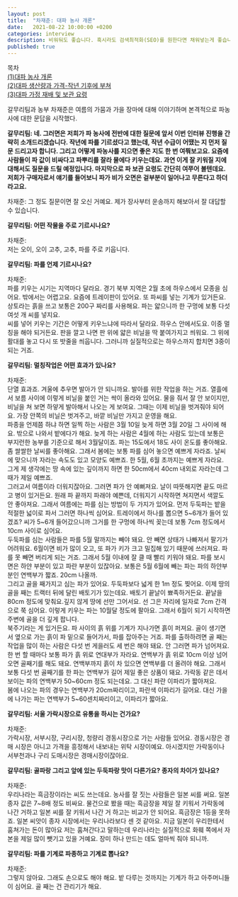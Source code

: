 ```yaml
---
layout: post
title:  "차재준: 대파 농사 개론"
date:   2021-08-22 10:00:00 +0200
categories: interview
description: 비워둬도 좋습니다. 혹시라도 검색최적화(SEO)를 원한다면 채워넣는게 좋습니다.
published: true
---
```

목차  
[(1)대파 농사 개론](https://pakiuki.github.io/interview/2021/08/22/farmingscallion1.html)  
[(2)대파 생산량과 가격-작년 기후에 부쳐](https://pakiuki.github.io/interview/2021/08/22/farmingscallion2.html)  
[(3)대파 가정 재배 및 보관 요령](https://pakiuki.github.io/interview/2021/08/22/farmingscallion3.html)   
  
갈무리팀과 농부 차재준은 여름의 가뭄과 가을 장마에 대해 이야기하며 본격적으로 파농사에 대한 문답을 시작했다.  
 
**갈무리팀: 네. 그러면은 저희가 파 농사에 전반에 대한 질문에 앞서 이번 인터뷰 진행을 간략히 소개드리겠습니다. 작년에 파를 기르셨다고 했는데, 작년 수급이 어땠는 지 먼저 질문 드리고자 합니다. 그리고 어떻게 파농사를 지으면 좋은 지도 한 번 여쭤보고요. 요즘에 사람들이 파 값이 비싸다고 파뿌리를 잘라 물에다 키우는데요. 과연 이게 잘 키워질 지에 대해서도 질문을 드릴 예정입니다. 마지막으로 파 보관 요령도 간단히 여쭈어 볼텐데요. 저희가 구매자로서 얘기를 들어보니 파가 비가 오면은 겉부분이 일어나고 무른다고 하더라고요.**  

 
차재준:
그 정도 질문이면 잘 오신 거예요. 제가 장사부터 운송까지 해보아서 잘 대답할 수 있습니다.  
 
**갈무리팀: 어떤 작물을 주로 기르시나요?**  
   
차채준:  
저는 오이, 오이 고추, 고추, 파를 주로 키웁니다.  
 
**갈무리팀: 파를 언제 기르시나요?**  
 
차채준:  
파를 키우는 시기는 지역마다 달라요. 경기 북부 지역은 2월 초에 하우스에서 모종을 심어요. 밖에서는 어렵고요. 요즘에 트레이판이 있어요. 또 파씨를 넣는 기계가 있거든요. 상토라는 흙을 쓰고 보통은 200구 짜리를 사용해요. 파는 얇으니까 한 구멍에 보통 다섯 여섯 개 씨를 넣지요.  
씨를 넣어 키우는 기간은 어떻게 키우느냐에 따라서 달라요. 하우스 안에서도요. 이중 멀칭을 해야 되거든요. 판을 깔고 나면 판 위에 얇은 비닐을 딱 붙여가지고 씌워요. 그 위에 활대를 놓고 다시 또 밧줄을 씌웁니다. 그러니까 실질적으로는 하우스까지 합치면 3중이 되는 거죠.    
 
**갈무리팀: 멀칭작업은 어떤 효과가 있나요?**
 
차재준:  
단열 효과죠. 겨울에 추우면 발아가 안 되니까요. 발아를 위한 작업을 하는 거죠. 열흘에서 보름 사이에 이렇게 비닐을 붙인 거는 싹이 올라와 있어요. 물을 줘서 잘 안 보이지만, 비닐을 쳐 보면 하얗게 발아해서 나오는 게 보여요. 그때는 이제 비닐을 벗겨줘야 되어요. 가장 안쪽의 비닐은 벗겨주고, 바깥 비닐만 가지고 운영을 해요.  
파종을 언제쯤 하냐 하면 일찍 하는 사람은 3월 10일 늦게 하면 3월 20일 그 사이에 해요. 밖으로 나와서 밭에다가 해요. 늦게 하는 사람은 4월에 하는 사람도 있는데 보통은 부지런한 농부를 기준으로 해서 3월달이죠.
파는 15도에서 18도 사이 온도를 좋아해요. 좀 쌀쌀한 날씨를 좋아해요. 그래서 봄에는 보통 파를 심어 놓으면 예쁘게 자라죠. 날씨에 맞으니까 자라는 속도도 있고 모양도 예쁘죠. 한 5월, 6월 초까지는 예쁘게 자라요. 그게 제 생각에는 땅 속에 있는 깊이까지 하면 한 50cm에서 40cm 내외로 자라는데 그때가 제일 예쁘죠.  
그러고서 여름이라 더워지잖아요. 그러면 파가 안 예뻐져요. 날이 따뜻해지면 끝도 마르고 병이 있거든요. 원래 파 끝까지 파래야 예쁜데, 더워지기 시작하면 쳐지면서 색깔도 안 좋아져요. 그래서 여름에는 파를 심는 방법이 두 가지가 있어요. 먼저 두둑파는 밭을 적절한 넓이로 파서 그러면 하나씩 심어요. 트레이에서 하나를 뽑으면 5~6개가 들어 있겠죠? 씨가 5~6개 들어갔으니까 그거를 한 구멍에 하나씩 꽂는데 보통 7cm 정도에서 10cm 사이로 심어요.  
두둑파를 심는 사람들은 파를 5월 말까지는 빼야 돼요. 안 빼면 상태가 나빠져서 팔기가 어려워요. 6월이면 비가 많이 오고, 또 파가 키가 크고 밀집해 있기 때문에 쓰러져요. 파를 못 빼면 버리게 되는 거죠. 그래서 5월 이내에 잘 클 때 빨리 키워야 돼요. 파를 보시면은 하얀 부분이 있고 파란 부분이 있잖아요. 보통은 5월 6월에 빼는 파는 파의 하얀부분인 연백부가 짧죠. 20cm 나올까.  
그리고 골을 째가지고 심는 파가 있어요. 두둑파보다 넓게 한 1m 정도 찢어요. 이제 땅의 골을 째는 트랙터 뒤에 달린 배토기가 있는데요. 배토기 끝날이 뾰족하거든요. 끝날을 80cm 정도에 맞춰요.깊지 않게 땅에 선만 그어서요. 선 그은 자리에 일자로 7cm 간격으로 쭉 심어요. 이렇게 키우는 파는 10월달 정도에 팔아요. 그래서 6월이 되기 시작하면 주변에 골을 더 깊게 팝니다.  
북주기라는 게 있거든요. 파 사이의 흙 위를 기계가 지나가면 흙이 퍼져요.  골이 생기면서 옆으로 가는 흙이 파 밑으로 들어가서, 파를 잡아주는 거죠. 파를 출하하려면 골 째는 작업을 많이 하는 사람은 다섯 번 게을러도 세 번은 해야 돼요. 안 그러면 파가 넘어져요. 한 번 할 때마다 보통 파가 흙 위로 연대부가 자라요. 연백부가 흙 위로 10cm 이상 넘어오면 골째기를 해도 돼요. 연백부까지 흙이 차 있으면 연백부를 더 올려야 해요. 그래서 보통 다섯 번 골째기를 한 파는 연백부가 길어 제일 좋은 상품이 돼요. 가락동 같은 데서 보이는 파의 연백부가 50~60cm 정도 되는데요. 그 대신 파란 이파리가 짧아져요.  
봄에 나오는 파의 경우는 연백부가 20cm짜리이고, 파란색 이파리가 길어요. 대신 가을에 나가는 파는 연백부가 5~60센치짜리이고, 이파리가 짧아요.  
 
**갈무리팀: 서울 가락시장으로 유통을 하시는 건가요?**  
  
차재준:  
가락시장, 서부시장, 구리시장, 청량리 경동시장으로 가는 사람들 있어요. 경동시장은 경매 시장은 아니고 가격을 흥정해서 내보내는 위탁 시장이예요. 아시겠지만 가락동이나 서부천과나 구리 도매시장은 경매시장이잖아요.  
 
**갈무리팀: 골파랑 그리고 앞에 있는 두둑파랑 맛이 다른가요? 종자의 차이가 있나요?**  
   
차재준:  
우리나라는 흑금장이라는 씨도 쓰는데요. 농사를 잘 짓는 사람들은 일본 씨를 써요. 일본 종자 값은 7~8배 정도 비싸요. 물건으로 봤을 때는 흑금장을 제일 잘 키워서 가락동에 나간 거하고 일본 씨를 잘 키워서 나간 거 하고는 비교가 안 되어요. 흑금장은 1등을 못하죠. 일본 씨앗이 종자 시장에서는 우리나라보다 센 것 같아요. 지금 일본이 우리한테서 훔쳐가는 돈이 많아요 저는 훔쳐간다고 말하는데 우리나라는 실질적으로 화훼 쪽에서 자본을 제일 많이 뺏기고 있을 거예요. 장미 하나 만드는 데도 얼마씩 줘야 되니까.  
   
**갈무리팀: 파를 기계로 파종하고 기계로 뽑나요?**  
 
차재준:  
그렇지 않아요. 그래도 손으로도 해야 해요. 밭 다루는 것까지는 기계가 하고 아주머니들이 심어요. 골 째는 건 관리기가 해요.   

